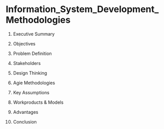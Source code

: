 # Information_System_Development_Methodologies

1. Executive Summary


2. Objectives


3. Problem Definition


4. Stakeholders


5. Design Thinking


6. Agie Methodologies


7. Key Assumptions


8. Workproducts & Models


9. Advantages


10. Conclusion
